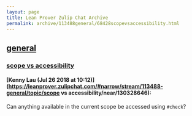 ```yaml
---
layout: page
title: Lean Prover Zulip Chat Archive 
permalink: archive/113488general/68428scopevsaccessibility.html
---
```


## [general](index.html)
### [scope vs accessibility](68428scopevsaccessibility.html)

#### [Kenny Lau (Jul 26 2018 at 10:12)](https://leanprover.zulipchat.com/#narrow/stream/113488-general/topic/scope vs accessibility/near/130328646):
Can anything available in the current scope be accessed using `#check`?

